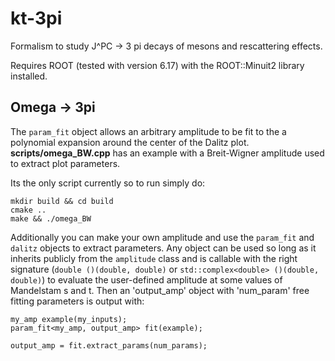 # kt-3pi
Formalism to study J^PC -> 3 pi decays of mesons and rescattering effects.

Requires ROOT (tested with version 6.17) with the ROOT::Minuit2 library installed.

## Omega -> 3pi
The `param_fit` object allows an arbitrary amplitude to be fit to the a polynomial expansion around the center of the Dalitz plot. __scripts/omega_BW.cpp__ has an example with a Breit-Wigner amplitude used to extract plot parameters.   

Its the only script currently so to run simply do:
```
mkdir build && cd build
cmake ..
make && ./omega_BW
```

Additionally you can make your own amplitude and use the `param_fit` and `dalitz` objects to extract parameters. Any object can be used so long as it inherits publicly from the `amplitude` class and is callable with the right signature (```double ()(double, double)```
or
```std::complex<double> ()(double, double)```)
to evaluate the user-defined amplitude at some values of Mandelstam s and t. Then an 'output_amp' object with 'num_param' free fitting parameters is output with:

```
my_amp example(my_inputs);
param_fit<my_amp, output_amp> fit(example);

output_amp = fit.extract_params(num_params);
```
